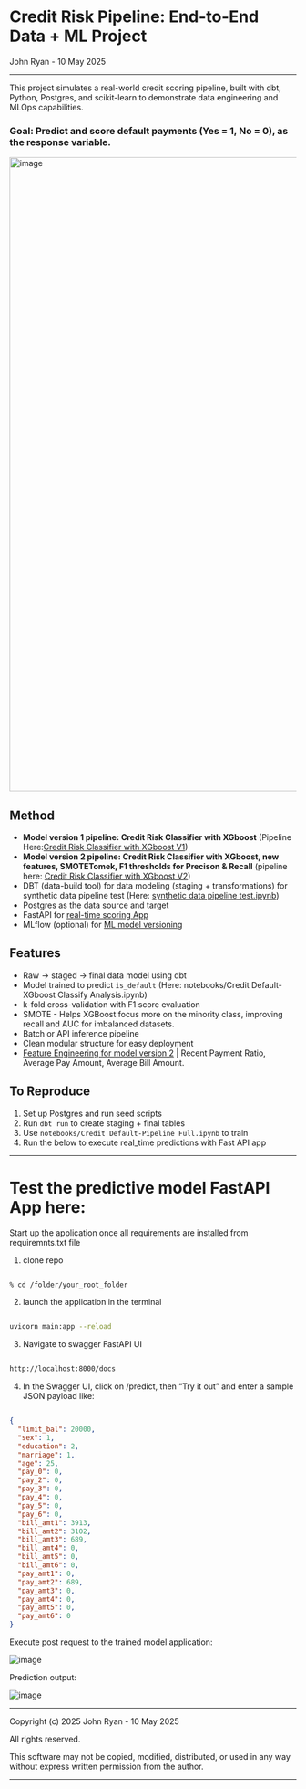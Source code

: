 # Credit Risk Pipeline: End-to-End Data + ML Project

John Ryan - 10 May 2025

------------

This project simulates a real-world credit scoring pipeline, built with dbt, Python, Postgres, and scikit-learn to demonstrate data engineering and MLOps capabilities.

### Goal: Predict and score default payments (Yes = 1, No = 0), as the response variable. 

<img width="1111" alt="image" src="https://github.com/user-attachments/assets/9d72641c-a118-4c6d-996d-51ff029e4926" />


## Method

- __Model version 1 pipeline: Credit Risk Classifier with XGboost__ (Pipeline Here:[Credit Risk Classifier with XGboost V1](https://github.com/JJRyan0/credit_etl_ml_project/blob/main/notebooks/model_v1/Credit%20Default-XGboost%20Classify%20Analysis.ipynb))
- __Model version 2 pipeline: Credit Risk Classifier with XGboost, new features, SMOTETomek, F1 thresholds for Precison & Recall__ (pipeline here: [Credit Risk Classifier with XGboost V2](https://github.com/JJRyan0/credit_etl_ml_project/blob/main/notebooks/model_v2/Credit%20Risk%20Classifier%20with%20XGboost%20V2.ipynb)) 
- DBT (data-build tool) for data modeling (staging + transformations) for synthetic data pipeline test (Here: [synthetic data pipeline test.ipynb](https://github.com/JJRyan0/credit_etl_ml_project/blob/main/notebooks/synthetic_model/Synthetic%20data%20pipeline%20test.ipynb))
- Postgres as the data source and target 
- FastAPI for [real-time scoring App](https://github.com/JJRyan0/credit_etl_ml_project/blob/main/main.py)
- MLflow (optional) for [ML model versioning](https://github.com/JJRyan0/credit_etl_ml_project/blob/main/MLflow%20Model%20Versioning.md)

## Features
- Raw → staged → final data model using dbt
- Model trained to predict `is_default` (Here: notebooks/Credit Default-XGboost Classify Analysis.ipynb)
- k-fold cross-validation with F1 score evaluation
- SMOTE - Helps XGBoost focus more on the minority class, improving recall and AUC for imbalanced datasets.
- Batch or API inference pipeline
- Clean modular structure for easy deployment
- [Feature Engineering for model version 2](https://github.com/JJRyan0/credit_etl_ml_project/blob/main/notebooks/model_v2/Credit%20Default%20-%20Feature%20Engineering%20for%20Model%20v2.ipynb) | Recent Payment Ratio, Average Pay Amount, Average Bill Amount.

## To Reproduce
1. Set up Postgres and run seed scripts
2. Run `dbt run` to create staging + final tables
3. Use `notebooks/Credit Default-Pipeline Full.ipynb` to train
4. Run the below to execute real_time predictions with Fast API app


-------------------------------------------------
# Test the predictive model FastAPI App here:

Start up the application once all requirements are installed from requiremnts.txt file

1. clone repo

```bash

% cd /folder/your_root_folder

```
2. launch the application in the terminal
   
```bash

uvicorn main:app --reload

```
3. Navigate to swagger FastAPI UI
   
```html

http://localhost:8000/docs

```

4. In the Swagger UI, click on /predict, then “Try it out” and enter a sample JSON payload like:

```json

{
  "limit_bal": 20000,
  "sex": 1,
  "education": 2,
  "marriage": 1,
  "age": 25,
  "pay_0": 0,
  "pay_2": 0,
  "pay_3": 0,
  "pay_4": 0,
  "pay_5": 0,
  "pay_6": 0,
  "bill_amt1": 3913,
  "bill_amt2": 3102,
  "bill_amt3": 689,
  "bill_amt4": 0,
  "bill_amt5": 0,
  "bill_amt6": 0,
  "pay_amt1": 0,
  "pay_amt2": 689,
  "pay_amt3": 0,
  "pay_amt4": 0,
  "pay_amt5": 0,
  "pay_amt6": 0
}

```

Execute post request to  the trained model application:

![image](https://github.com/user-attachments/assets/2f9c9979-56e7-45f3-b4ac-73827f84eb80)



Prediction output: 

![image](https://github.com/user-attachments/assets/9a5f3cab-7478-4cd5-b3aa-42a8956f97c0)



-----------------------

Copyright (c) 2025 John Ryan - 10 May 2025

All rights reserved.

This software may not be copied, modified, distributed, or used in any way without express written permission from the author.

-------------------------

